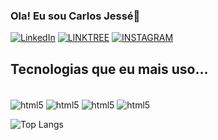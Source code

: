 ### Ola! Eu sou Carlos Jessé👋

[![LinkedIn](https://img.shields.io/badge/LinkedIn-0077B5?style=for-the-badge&logo=linkedin&logoColor=white)](https://www.linkedin.com/in/carlos-jess%C3%A9-coelho-da-silva-5b375a206/)
[![LINKTREE](https://img.shields.io/badge/linktree-39E09B?style=for-the-badge&logo=linktree&logoColor=white)](https://linktr.ee/CarlosJesse)
[![INSTAGRAM](https://img.shields.io/badge/Instagram-E4405F?style=for-the-badge&logo=instagram&logoColor=white)](https://www.instagram.com/c.j.coelho/)

## Tecnologias que eu mais uso... 

<div style="display: inline_block"><br>
  <img align="center" alt="html5" src="https://img.shields.io/badge/HTML-239120?style=for-the-badge&logo=html5&logoColor=white" >
  <img align="center" alt="html5" src="https://img.shields.io/badge/CSS-239120?&style=for-the-badge&logo=css3&logoColor=white">
  <img align="center" alt="html5" src="https://img.shields.io/badge/JavaScript-323330?style=for-the-badge&logo=javascript&logoColor=F7DF1E" >
  <img align="center" alt="html5" src="https://img.shields.io/badge/PHP-777BB4?style=for-the-badge&logo=php&logoColor=white" >
</div>

![Top Langs](https://github-readme-stats.vercel.app/api/top-langs/?username=reccoelho&layout=compact)

